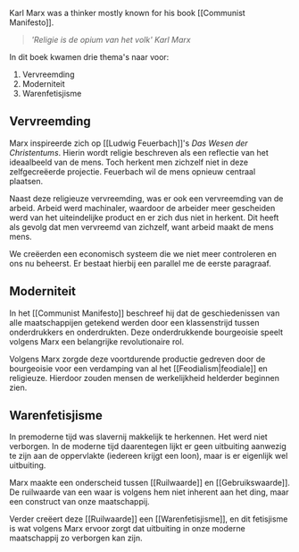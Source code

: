 Karl Marx was a thinker mostly known for his book [[Communist Manifesto]].

> *'Religie is de opium van het volk'*
> *Karl Marx*

In dit boek kwamen drie thema's naar voor:
1. Vervreemding
2. Moderniteit
3. Warenfetisjisme
## Vervreemding
Marx inspireerde zich op [[Ludwig Feuerbach]]'s *Das Wesen der Christentums*. Hierin wordt religie beschreven als een reflectie van het ideaalbeeld van de mens. Toch herkent men zichzelf niet in deze zelfgecreëerde projectie. Feuerbach wil de mens opnieuw centraal plaatsen.

Naast deze religieuze vervreemding, was er ook een vervreemding van de arbeid. Arbeid werd machinaler, waardoor de arbeider meer gescheiden werd van het uiteindelijke product en er zich dus niet in herkent. Dit heeft als gevolg dat men vervreemd van zichzelf, want arbeid maakt de mens mens.

We creëerden een economisch systeem die we niet meer controleren en ons nu beheerst. Er bestaat hierbij een parallel me de eerste paragraaf.
## Moderniteit
In het [[Communist Manifesto]] beschreef hij dat de geschiedenissen van alle maatschappijen getekend werden door een klassenstrijd tussen onderdrukkers en onderdrukten. Deze onderdrukkende bourgeoisie speelt volgens Marx een belangrijke revolutionaire rol.

Volgens Marx zorgde deze voortdurende productie gedreven door de bourgeoisie voor een verdamping van al het [[Feodialism|feodiale]] en religieuze. Hierdoor zouden mensen de werkelijkheid helderder beginnen zien. 
## Warenfetisjisme
In premoderne tijd was slavernij makkelijk te herkennen. Het werd niet verborgen. In de moderne tijd daarentegen lijkt er geen uitbuiting aanwezig te zijn aan de oppervlakte (iedereen krijgt een loon), maar is er eigenlijk wel uitbuiting.

Marx maakte een onderscheid tussen [[Ruilwaarde]] en [[Gebruikswaarde]]. De ruilwaarde van een waar is volgens hem niet inherent aan het ding, maar een construct van onze maatschappij.

Verder creëert deze [[Ruilwaarde]] een [[Warenfetisjisme]], en dit fetisjisme is wat volgens Marx ervoor zorgt dat uitbuiting in onze moderne maatschappij zo verborgen kan zijn.